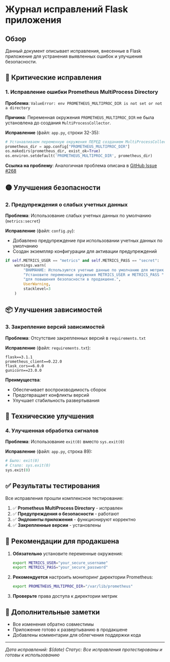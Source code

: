 # Журнал исправлений Flask приложения

## Обзор
Данный документ описывает исправления, внесенные в Flask приложение для устранения выявленных ошибок и улучшения безопасности.

## 🔴 Критические исправления

### 1. Исправление ошибки Prometheus MultiProcess Directory
**Проблема**: `ValueError: env PROMETHEUS_MULTIPROC_DIR is not set or not a directory`

**Причина**: Переменная окружения `PROMETHEUS_MULTIPROC_DIR` не была установлена до создания `MultiProcessCollector`.

**Исправление** (файл: `app.py`, строки 32-35):
```python
# Устанавливаем переменную окружения ПЕРЕД созданием MultiProcessCollector
prometheus_dir = app.config["PROMETHEUS_MULTIPROC_DIR"]
os.makedirs(prometheus_dir, exist_ok=True)
os.environ.setdefault('PROMETHEUS_MULTIPROC_DIR', prometheus_dir)
```

**Ссылка на проблему**: Аналогичная проблема описана в [GitHub Issue #268](https://github.com/coreos/prometheus-operator/issues/268)

## 🟡 Улучшения безопасности

### 2. Предупреждения о слабых учетных данных
**Проблема**: Использование слабых учетных данных по умолчанию (`metrics:secret`)

**Исправление** (файл: `config.py`):
- Добавлено предупреждение при использовании учетных данных по умолчанию
- Создан экземпляр конфигурации для активации предупреждений

```python
if self.METRICS_USER == "metrics" and self.METRICS_PASS == "secret":
    warnings.warn(
        "ВНИМАНИЕ: Используются учетные данные по умолчанию для метрик! "
        "Установите переменные окружения METRICS_USER и METRICS_PASS "
        "для повышения безопасности в продакшене.",
        UserWarning,
        stacklevel=3
    )
```

## 📦 Улучшения зависимостей

### 3. Закрепление версий зависимостей
**Проблема**: Отсутствие закрепленных версий в `requirements.txt`

**Исправление** (файл: `requirements.txt`):
```
flask==3.1.1
prometheus_client==0.22.0
flask_cors==6.0.0
gunicorn==23.0.0
```

**Преимущества**:
- Обеспечивает воспроизводимость сборок
- Предотвращает конфликты версий
- Улучшает стабильность развертывания

## 🔧 Технические улучшения

### 4. Улучшенная обработка сигналов
**Проблема**: Использование `exit(0)` вместо `sys.exit(0)`

**Исправление** (файл: `app.py`, строка 89):
```python
# Было: exit(0)
# Стало: sys.exit(0)
sys.exit(0)
```

## ✅ Результаты тестирования

Все исправления прошли комплексное тестирование:

1. ✅ **Prometheus MultiProcess Directory** - исправлен
2. ✅ **Предупреждения о безопасности** - работают
3. ✅ **Эндпоинты приложения** - функционируют корректно
4. ✅ **Закрепленные версии** - установлены

## 🚀 Рекомендации для продакшена

1. **Обязательно** установите переменные окружения:
   ```bash
   export METRICS_USER="your_secure_username"
   export METRICS_PASS="your_secure_password"
   ```

2. **Рекомендуется** настроить мониторинг директории Prometheus:
   ```bash
   export PROMETHEUS_MULTIPROC_DIR="/var/lib/prometheus"
   ```

3. **Проверьте** права доступа к директории метрик

## 📝 Дополнительные заметки

- Все изменения обратно совместимы
- Приложение готово к развертыванию в продакшене
- Добавлены комментарии для облегчения поддержки кода

---
*Дата исправлений: $(date)*
*Статус: Все исправления протестированы и готовы к использованию* 